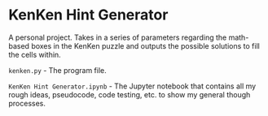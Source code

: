 # KenKen Hint Generator

A personal project. Takes in a series of parameters regarding the math-based boxes in the KenKen puzzle and outputs the possible solutions to fill the cells within.

`kenken.py` - The program file.

`KenKen Hint Generator.ipynb` - The Jupyter notebook that contains all my rough ideas, pseudocode, code testing, etc. to show my general though processes.